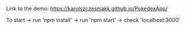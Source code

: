 Link to the demo: https://karolszczesniakk.github.io/PokedexApp/

To start -> run 'npm install' -> run 'npm start' -> check 'localhost:3000'